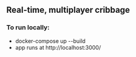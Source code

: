 ## Real-time, multiplayer cribbage

### To run locally:
* docker-compose up --build
* app runs at http://localhost:3000/
